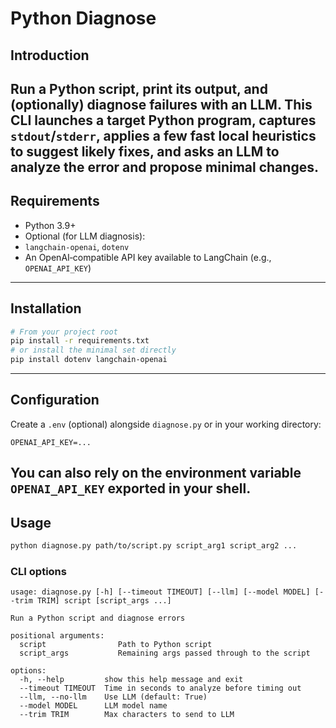# Python Diagnose
## Introduction
Run a Python script, print its output, and (optionally) diagnose failures with
an LLM.
This CLI launches a target Python program, captures `stdout`/`stderr`, applies a
few fast local heuristics to suggest likely fixes, and asks an LLM
 to analyze the error and propose minimal changes.
---
## Requirements
- Python 3.9+
- Optional (for LLM diagnosis):
- `langchain-openai`, `dotenv`
- An OpenAI‑compatible API key available to LangChain (e.g., `OPENAI_API_KEY`)
---
## Installation
```bash
# From your project root
pip install -r requirements.txt
# or install the minimal set directly
pip install dotenv langchain-openai
```
---
## Configuration
Create a `.env` (optional) alongside `diagnose.py` or in your working directory:
```
OPENAI_API_KEY=...
```

You can also rely on the environment variable `OPENAI_API_KEY` exported in your shell.
---

## Usage

```bash
python diagnose.py path/to/script.py script_arg1 script_arg2 ...
```

### CLI options
```text
usage: diagnose.py [-h] [--timeout TIMEOUT] [--llm] [--model MODEL] [--trim TRIM] script [script_args ...]

Run a Python script and diagnose errors

positional arguments:
  script                Path to Python script
  script_args           Remaining args passed through to the script

options:
  -h, --help         show this help message and exit
  --timeout TIMEOUT  Time in seconds to analyze before timing out
  --llm, --no-llm    Use LLM (default: True)
  --model MODEL      LLM model name
  --trim TRIM        Max characters to send to LLM
```
